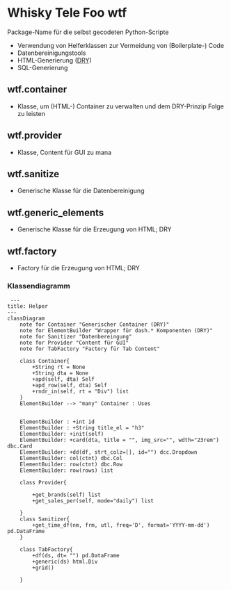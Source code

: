 # Whisky Tele Foo wtf

Package-Name für die selbst gecodeten Python-Scripte

- Verwendung von Helferklassen zur Vermeidung von (Boilerplate-) Code
- Datenbereinigungstools
- HTML-Generierung (<abbr title="Don't repeat yourself">DRY</abbr>)
- SQL-Generierung


## wtf.container 

 - Klasse, um (HTML-) Container zu verwalten und dem DRY-Prinzip Folge zu leisten

## wtf.provider 

 - Klasse, Content für GUI zu mana


 ## wtf.sanitize

 - Generische Klasse für die Datenbereinigung

 ## wtf.generic_elements

 - Generische Klasse für die Erzeugung von HTML; DRY

## wtf.factory

 - Factory für die Erzeugung von HTML; DRY

 ### Klassendiagramm
```mermaid
 ---
title: Helper
---
classDiagram
    note for Container "Generischer Container (DRY)"
    note for ElementBuilder "Wrapper für dash.* Komponenten (DRY)"
    note for Sanitizer "Datenbereingung"
    note for Provider "Content für GUI"
    note for TabFactory "Factory für Tab Content"

    class Container{
        +String rt = None
        +String dta = None
        +apd(self, dta) Self
        +apd_row(self, dta) Self
        +rndr_in(self, rt = "Div") list
    }
    ElementBuilder --> "many" Container : Uses
    
    
    ElementBuilder : +int id
    ElementBuilder : +String title_el = "h3"
    ElementBuilder: +init(self)
    ElementBuilder: +card(dta, title = "", img_src="", wdth="23rem") dbc.Card
    ElementBuilder: +dd(df, strt_colz=[], id="") dcc.Dropdown
    ElementBuilder: col(ctnt) dbc.Col
    ElementBuilder: row(ctnt) dbc.Row
    ElementBuilder: row(rows) list
    
    class Provider{
        
        +get_brands(self) list
        +get_sales_per(self, mode="daily") list

    }
    class Sanitizer{
        +get_time_df(nm, frm, utl, freq='D', format='YYYY-mm-dd') pd.DataFrame
    }

    class TabFactory{
        +df(ds, dt= "") pd.DataFrame
        +generic(ds) html.Div
        +grid()

    }
    
```